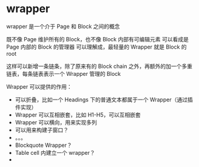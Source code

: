 # wrapper

wrapper 是一个介于 Page 和 Block 之间的概念

既不像 Page 维护所有的 Block，也不像 Block 内部有可编辑元素
可以看成是 Page 内部的 Block 的管理器
可以理解成，最轻量的 Wrapper 就是 Block 的 root

这样可以新增一条链条，除了原来有的 Block chain 之外，再额外的加一个多重链表，每条链表表示一个 Wrapper 管理的 Block

Wrapper 可以提供的作用：

- 可以折叠，比如一个 Headings 下的普通文本都属于一个 Wrapper（通过插件实现）
- Wrapper 可以互相嵌套，比如 H1-H5，可以互相嵌套
- Wrapper 可以横向，用来实现多列
- 可以用来构建子窗口？
- 。。。
- Blockquote Wrapper？
- Table cell 内建立一个 wrapper？
- 
